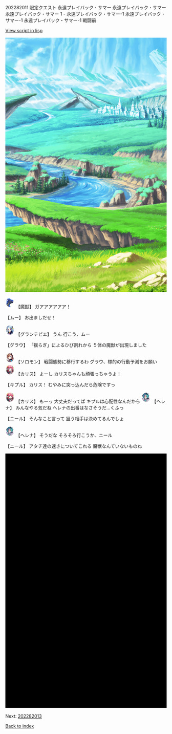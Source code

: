 202282011 限定クエスト 永遠プレイバック・サマー 永遠プレイバック・サマー 永遠プレイバック・サマー 1 - 永遠プレイバック・サマー-1 永遠プレイバック・サマー-1 永遠プレイバック・サマー-1 戦闘前

[View script in lisp](../scripts/202282011.txt)

![plain.png](../images/backgrounds/plain.png)

<img src="../images/units/900011.png" alt="900011.png" height="34"/>
【魔獣】
ガアアアアアア！

【ムー】
お出ましだぜ！

<img src="../images/units/5303411.png" alt="5303411.png" height="34"/>
【グランテピエ】
うん
行こう、ムー

【グラウ】
「揺らぎ」によるひび割れから
５体の魔獣が出現しました

<img src="../images/units/5503111.png" alt="5503111.png" height="34"/>
【ソロモン】
戦闘態勢に移行するわ
グラウ、標的の行動予測をお願い

<img src="../images/units/5602511.png" alt="5602511.png" height="34"/>
【カリス】
よーし
カリスちゃんも頑張っちゃうよ！

【キプル】
カリス！
むやみに突っ込んだら危険ですっ

<img src="../images/units/5602511.png" alt="5602511.png" height="34"/>
【カリス】
もーっ
大丈夫だってば
キプルは心配性なんだから

<img src="../images/units/5302811.png" alt="5302811.png" height="34"/>
【ヘレナ】
みんなやる気だね
ヘレナの出番はなさそうだ…くふっ

【ニール】
そんなこと言って
狙う相手は決めてるんでしょ

<img src="../images/units/5302811.png" alt="5302811.png" height="34"/>
【ヘレナ】
そうだな
そろそろ行こうか、ニール

【ニール】
アタチ達の速さについてこれる
魔獣なんていないものね

![bg_black.png](../images/backgrounds/bg_black.png)


Next: [202282013](202282013.md)

[Back to index](index.md)
